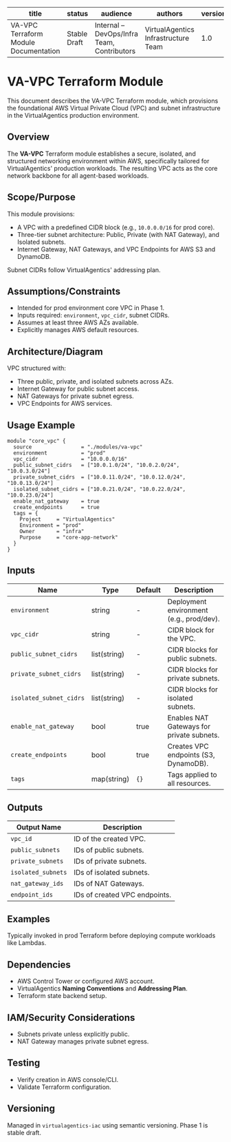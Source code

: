 
| title                                          | status       | audience                                    | authors                             | version | date       | gpt_model         |
|------------------------------------------------|--------------|---------------------------------------------|-------------------------------------|---------|------------|-------------------|
| VA-VPC Terraform Module Documentation          | Stable Draft | Internal – DevOps/Infra Team, Contributors  | VirtualAgentics Infrastructure Team | 1.0     | 2025-06-14 | Generated by ChatGPT-4.5 |

# VA-VPC Terraform Module

This document describes the VA-VPC Terraform module, which provisions the foundational AWS Virtual Private Cloud (VPC) and subnet infrastructure in the VirtualAgentics production environment.

## Overview

The **VA-VPC** Terraform module establishes a secure, isolated, and structured networking environment within AWS, specifically tailored for VirtualAgentics' production workloads. The resulting VPC acts as the core network backbone for all agent-based workloads.

## Scope/Purpose

This module provisions:

- A VPC with a predefined CIDR block (e.g., `10.0.0.0/16` for prod core).
- Three-tier subnet architecture: Public, Private (with NAT Gateway), and Isolated subnets.
- Internet Gateway, NAT Gateways, and VPC Endpoints for AWS S3 and DynamoDB.

Subnet CIDRs follow VirtualAgentics' addressing plan.

## Assumptions/Constraints

- Intended for prod environment core VPC in Phase 1.
- Inputs required: `environment`, `vpc_cidr`, subnet CIDRs.
- Assumes at least three AWS AZs available.
- Explicitly manages AWS default resources.

## Architecture/Diagram

VPC structured with:

- Three public, private, and isolated subnets across AZs.
- Internet Gateway for public subnet access.
- NAT Gateways for private subnet egress.
- VPC Endpoints for AWS services.

## Usage Example

```hcl
module "core_vpc" {
  source                = "./modules/va-vpc"
  environment           = "prod"
  vpc_cidr              = "10.0.0.0/16"
  public_subnet_cidrs   = ["10.0.1.0/24", "10.0.2.0/24", "10.0.3.0/24"]
  private_subnet_cidrs  = ["10.0.11.0/24", "10.0.12.0/24", "10.0.13.0/24"]
  isolated_subnet_cidrs = ["10.0.21.0/24", "10.0.22.0/24", "10.0.23.0/24"]
  enable_nat_gateway    = true
  create_endpoints      = true
  tags = {
    Project     = "VirtualAgentics"
    Environment = "prod"
    Owner       = "infra"
    Purpose     = "core-app-network"
  }
}
```

## Inputs

| Name                     | Type          | Default | Description                                  |
|--------------------------|---------------|---------|----------------------------------------------|
| `environment`            | string        | -       | Deployment environment (e.g., prod/dev).     |
| `vpc_cidr`               | string        | -       | CIDR block for the VPC.                      |
| `public_subnet_cidrs`    | list(string)  | -       | CIDR blocks for public subnets.              |
| `private_subnet_cidrs`   | list(string)  | -       | CIDR blocks for private subnets.             |
| `isolated_subnet_cidrs`  | list(string)  | -       | CIDR blocks for isolated subnets.            |
| `enable_nat_gateway`     | bool          | true    | Enables NAT Gateways for private subnets.    |
| `create_endpoints`       | bool          | true    | Creates VPC endpoints (S3, DynamoDB).        |
| `tags`                   | map(string)   | `{}`    | Tags applied to all resources.               |

## Outputs

| Output Name       | Description                       |
|-------------------|-----------------------------------|
| `vpc_id`          | ID of the created VPC.            |
| `public_subnets`  | IDs of public subnets.            |
| `private_subnets` | IDs of private subnets.           |
| `isolated_subnets`| IDs of isolated subnets.          |
| `nat_gateway_ids` | IDs of NAT Gateways.              |
| `endpoint_ids`    | IDs of created VPC endpoints.     |

## Examples

Typically invoked in prod Terraform before deploying compute workloads like Lambdas.

## Dependencies

- AWS Control Tower or configured AWS account.
- VirtualAgentics **Naming Conventions** and **Addressing Plan**.
- Terraform state backend setup.

## IAM/Security Considerations

- Subnets private unless explicitly public.
- NAT Gateway manages private subnet egress.

## Testing

- Verify creation in AWS console/CLI.
- Validate Terraform configuration.

## Versioning

Managed in `virtualagentics-iac` using semantic versioning. Phase 1 is stable draft.
